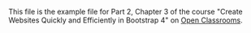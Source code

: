This file is the example file for Part 2, Chapter 3 of the course "Create Websites Quickly and Efficiently in Bootstrap 4" on [Open Classrooms](openclassrooms.com).
